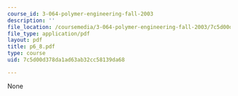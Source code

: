 ```yaml
---
course_id: 3-064-polymer-engineering-fall-2003
description: ''
file_location: /coursemedia/3-064-polymer-engineering-fall-2003/7c5d00d378da1ad63ab32cc58139da68_p6_8.pdf
file_type: application/pdf
layout: pdf
title: p6_8.pdf
type: course
uid: 7c5d00d378da1ad63ab32cc58139da68

---
```

None